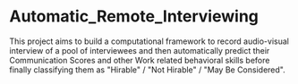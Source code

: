 # Automatic_Remote_Interviewing
This project aims to build a computational framework to record audio-visual interview of a pool of interviewees and then automatically predict their Communication Scores and other Work related behavioral skills before finally classifying them as "Hirable" / "Not Hirable" / "May Be Considered".
